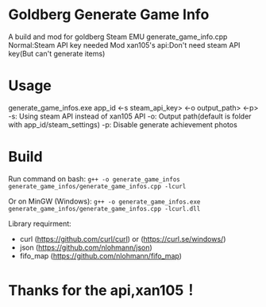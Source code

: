 # Goldberg Generate Game Info

A build and mod for goldberg Steam EMU generate_game_info.cpp
Normal:Steam API key needed
Mod xan105's api:Don't need steam API key(But can't generate items)

# Usage

generate_game_infos.exe app_id <-s steam_api_key> <-o output_path> <-p>
-s: Using steam API instead of xan105 API
-o: Output path(default is folder with app_id/steam_settings)
-p: Disable generate achievement photos

# Build

Run command on bash:
`g++ -o generate_game_infos generate_game_infos/generate_game_infos.cpp -lcurl`

Or on MinGW (Windows):
`g++ -o generate_game_infos.exe generate_game_infos/generate_game_infos.cpp -lcurl.dll`

Library requirment:
 * curl (https://github.com/curl/curl) or (https://curl.se/windows/)
 * json (https://github.com/nlohmann/json)
 * fifo_map (https://github.com/nlohmann/fifo_map)

# Thanks for the api,xan105！
